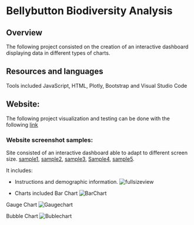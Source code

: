 # Bellybutton Biodiversity Analysis

## Overview
The following project consisted on the creation of an interactive dashboard displaying data in different types of charts.

## Resources and languages

Tools included JavaScript, HTML, Plotly, Bootstrap and Visual Studio Code


## Website:
The following project visualization and testing can be done with the following [link]()

### Website screenshot samples:

Site consisted of an interactive dashboard able to adapt to different screen size. [sample1](), [sample2](), [sample3](), [Sample4](), [sample5]().  


It includes: 

- Instructions and demographic information.
![fullsizeview]()

- Charts included
Bar Chart
![BarChart]()

Gauge Chart
![Gaugechart]()

Bubble Chart
![Bublechart]()
